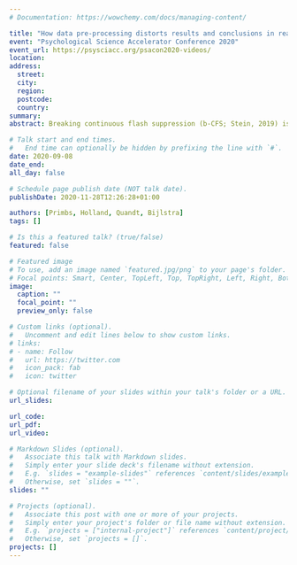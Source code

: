 ```yaml
---
# Documentation: https://wowchemy.com/docs/managing-content/

title: "How data pre-processing distorts results and conclusions in reaction time data"
event: "Psychological Science Accelerator Conference 2020"
event_url: https://psysciacc.org/psacon2020-videos/
location:
address:
  street:
  city:
  region:
  postcode:
  country:
summary:
abstract: Breaking continuous flash suppression (b-CFS; Stein, 2019) is a reaction-time-based measure that has been established as an important tool in the study of consciousness and stimulus detection. In recent years, the method gained popularity and insights in the domain of person perception. Still, there are only few studies investigating the theoretical and statistical underpinnings of the procedure. Past re-analyses of b-CFS studies indicate that the results and conclusions vary if you change even small aspects of the data pre-processing and analysis pipeline. In the present talk, we will draw on 101 studies employing b-CFS to (1) highlight between-study variability in pre-processing and analysis of reaction time data and (2) show that data transformation and outlier trimming massively influence results and conclusions across multiple datasets and for Frequentist, Bayesian and meta-analytic analysis approaches. Finally, we will discuss several implications for researchers employing b-CFS and other reaction-time-based measures to promote theoretically grounded, replicable, and open data pre-processing and analysis. 

# Talk start and end times.
#   End time can optionally be hidden by prefixing the line with `#`.
date: 2020-09-08
date_end: 
all_day: false

# Schedule page publish date (NOT talk date).
publishDate: 2020-11-28T12:26:28+01:00

authors: [Primbs, Holland, Quandt, Bijlstra]
tags: []

# Is this a featured talk? (true/false)
featured: false

# Featured image
# To use, add an image named `featured.jpg/png` to your page's folder. 
# Focal points: Smart, Center, TopLeft, Top, TopRight, Left, Right, BottomLeft, Bottom, BottomRight.
image:
  caption: ""
  focal_point: ""
  preview_only: false

# Custom links (optional).
#   Uncomment and edit lines below to show custom links.
# links:
# - name: Follow
#   url: https://twitter.com
#   icon_pack: fab
#   icon: twitter

# Optional filename of your slides within your talk's folder or a URL.
url_slides:

url_code:
url_pdf:
url_video:

# Markdown Slides (optional).
#   Associate this talk with Markdown slides.
#   Simply enter your slide deck's filename without extension.
#   E.g. `slides = "example-slides"` references `content/slides/example-slides.md`.
#   Otherwise, set `slides = ""`.
slides: ""

# Projects (optional).
#   Associate this post with one or more of your projects.
#   Simply enter your project's folder or file name without extension.
#   E.g. `projects = ["internal-project"]` references `content/project/deep-learning/index.md`.
#   Otherwise, set `projects = []`.
projects: []
---
```

